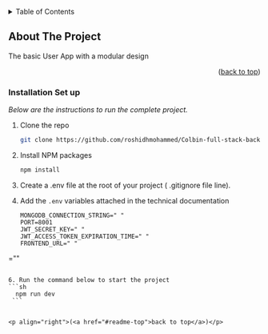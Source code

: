 <!-- Improved compatibility of back to top link: See: https://github.com/othneildrew/Best-README-Template/pull/73 -->
<a id="readme-top"></a>


<!-- TABLE OF CONTENTS -->
<details>
  <summary>Table of Contents</summary>
  <ol>
    <li>
      <a href="#about-the-project">About The Project</a>
    </li>
    <li>
      <a href="#getting-started">Getting Started</a>
    </li>
    <li><a href="#Installation Set up">Installation Set up</a></li>
    <li><a href="#features">Features</a></li>
  </ol>
</details>

<!-- ABOUT THE PROJECT -->
## About The Project

The basic User App with a modular design 


<p align="right">(<a href="#readme-top">back to top</a>)</p>






### Installation Set up

_Below are the instructions to run the complete project._


1. Clone the repo
   ```sh
   git clone https://github.com/roshidhmohammed/Colbin-full-stack-backend-app
   ```
3. Install NPM packages
   ```sh
   npm install
   ```
4. Create a .env file at the root of your project ( .gitignore file line).

5. Add the `.env` variables attached in the technical documentation
   ```
   MONGODB_CONNECTION_STRING=" "
   PORT=8001
   JWT_SECRET_KEY=" "
   JWT_ACCESS_TOKEN_EXPIRATION_TIME=" "
   FRONTEND_URL=" "
=""
   ```

6. Run the command below to start the project
   ```sh
     npm run dev
    ```


<p align="right">(<a href="#readme-top">back to top</a>)</p>
